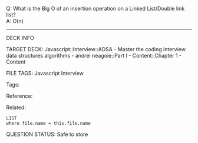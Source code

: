 Q: What is the Big O of an insertion operation on a Linked List/Double link list?  
A: O(n)
<!--ID: 1690376047829-->

---

DECK INFO

TARGET DECK: Javascript::Interview::ADSA - Master the coding interview data structures algorithms - andrei neagoie::Part I - Content::Chapter 1 - Content

FILE TAGS: Javascript Interview

Tags:

Reference:

Related:

```dataview
LIST
where file.name = this.file.name
```

QUESTION STATUS: Safe to store